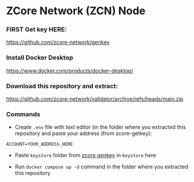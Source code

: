 # ZCore Network (ZCN) Node

### FIRST Get key HERE:
https://github.com/zcore-network/genkey

### Install Docker Desktop
https://www.docker.com/products/docker-desktop/

### Download this repository and extract:
https://github.com/zcore-network/validator/archive/refs/heads/main.zip

### Commands

- Create ```.env``` file with text editor (in the folder where you extracted this repository and paste your address (from zcore-getkey):
```
ACCOUNT=YOUR_ADDRESS_HERE
```

- Paste ```keystore``` folder from [zcore genkey](https://github.com/zcore-network/genkey) in ```keystore``` here

- Run ```docker compose up -d``` command in the folder where you extracted this repository